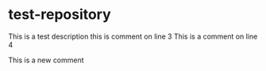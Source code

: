 # test-repository
This is a test description 
this is comment on line 3
This is a comment on line 4

This is a new comment
